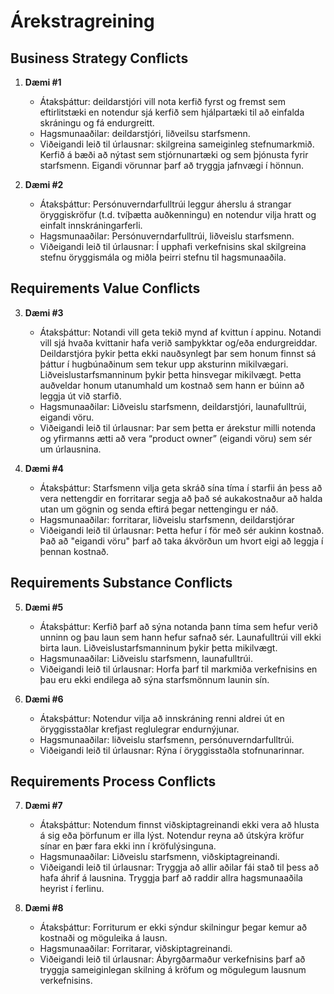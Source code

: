 # Árekstragreining

## Business Strategy Conflicts
1. **Dæmi #1**  
   - Átaksþáttur: deildarstjóri vill nota kerfið fyrst og fremst sem eftirlitstæki en notendur sjá kerfið sem hjálpartæki til að einfalda skráningu og fá endurgreitt.
   - Hagsmunaaðilar: deildarstjóri, liðveilsu starfsmenn.
   - Viðeigandi leið til úrlausnar: skilgreina sameiginleg stefnumarkmið. Kerfið á bæði að nýtast sem stjórnunartæki og sem þjónusta fyrir starfsmenn. Eigandi vörunnar þarf að tryggja jafnvægi í hönnun.

2. **Dæmi #2**  
   - Átaksþáttur: Persónuverndarfulltrúi leggur áherslu á strangar öryggiskröfur (t.d. tvíþætta auðkenningu) en notendur vilja hratt og einfalt innskráningarferli.
   - Hagsmunaaðilar: Persónuverndarfulltrúi, liðveislu starfsmenn.
   - Viðeigandi leið til úrlausnar: Í upphafi verkefnisins skal skilgreina stefnu öryggismála og miðla þeirri stefnu til hagsmunaaðila.

## Requirements Value Conflicts
3. **Dæmi #3**  
   - Átaksþáttur: Notandi vill geta tekið mynd af kvittun í appinu. Notandi vill sjá hvaða kvittanir hafa verið samþykktar og/eða endurgreiddar. Deildarstjóra þykir þetta ekki nauðsynlegt þar sem honum finnst sá þáttur í hugbúnaðinum sem tekur upp aksturinn mikilvægari. Liðveislustarfsmanninum þykir þetta hinsvegar mikilvægt. Þetta auðveldar honum utanumhald um kostnað sem hann er búinn að leggja út við starfið.
   - Hagsmunaaðilar: Liðveislu starfsmenn, deildarstjóri, launafulltrúi, eigandi vöru.
   - Viðeigandi leið til úrlausnar: Þar sem þetta er árekstur milli notenda og yfirmanns ætti að vera “product owner” (eigandi vöru) sem sér um úrlausnina.

4. **Dæmi #4**  
   - Átaksþáttur: Starfsmenn vilja geta skráð sína tíma í starfii án þess að vera nettengdir en forritarar segja að það sé aukakostnaður að halda utan um gögnin og senda eftirá þegar nettengingu er náð.
   - Hagsmunaaðilar: forritarar, liðveislu starfsmenn, deildarstjórar
   - Viðeigandi leið til úrlausnar: Þetta hefur í för með sér aukinn kostnað. Það að "eigandi vöru" þarf að taka ákvörðun um hvort eigi að leggja í þennan kostnað.

## Requirements Substance Conflicts
5. **Dæmi #5**  
   - Átaksþáttur: Kerfið þarf að sýna notanda þann tíma sem hefur verið unninn og þau laun sem hann hefur safnað sér. Launafulltrúi vill ekki birta laun.  Liðveislustarfsmanninum þykir þetta mikilvægt. 
   - Hagsmunaaðilar: Liðveislu starfsmenn, launafulltrúi.
   - Viðeigandi leið til úrlausnar: Horfa þarf til markmiða verkefnisins en þau eru ekki endilega að sýna starfsmönnum launin sín.


6. **Dæmi #6**  
   - Átaksþáttur: Notendur vilja að innskráning renni aldrei út en öryggisstaðlar krefjast reglulegrar endurnýjunar.
   - Hagsmunaaðilar: liðveislu starfsmenn, persónuverndarfulltrúi.
   - Viðeigandi leið til úrlausnar: Rýna í öryggisstaðla stofnunarinnar.

## Requirements Process Conflicts
7. **Dæmi #7**  
   - Átaksþáttur: Notendum finnst viðskiptagreinandi ekki vera að hlusta á sig eða þörfunum er illa lýst. Notendur reyna að útskýra kröfur sínar en þær fara ekki inn í kröfulýsinguna. 
   - Hagsmunaaðilar: Liðveislu starfsmenn, viðskiptagreinandi.
   - Viðeigandi leið til úrlausnar: Tryggja að allir aðilar fái stað til þess að hafa áhrif á lausnina. Tryggja þarf að raddir allra hagsmunaaðila heyrist í ferlinu.


8. **Dæmi #8**  
   - Átaksþáttur: Forriturum er ekki sýndur skilningur þegar kemur að kostnaði og möguleika á lausn. 
   - Hagsmunaaðilar: Forritarar, viðskiptagreinandi.
   - Viðeigandi leið til úrlausnar: Ábyrgðarmaður verkefnisins þarf að tryggja sameiginlegan skilning á kröfum og mögulegum lausnum verkefnisins.
